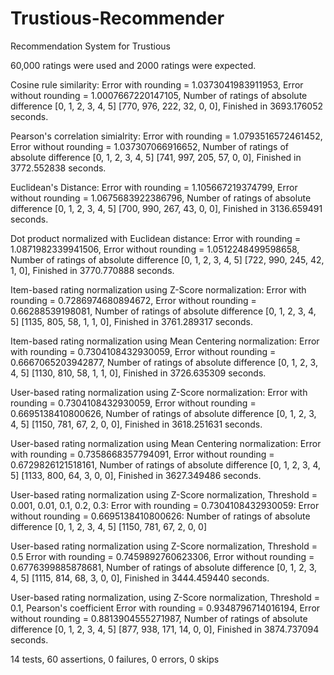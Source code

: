 Trustious-Recommender
=====================

Recommendation System for Trustious

60,000 ratings were used and 2000 ratings were expected.


Cosine rule similarity: 
Error with rounding = 1.0373041983911953, 
Error without rounding = 1.0007667220147105, 
Number of ratings of absolute difference [0, 1, 2, 3, 4, 5] [770, 976, 222, 32, 0, 0],
Finished in 3693.176052 seconds.



Pearson's correlation simialrity: 
Error with rounding = 1.0793516572461452, 
Error without rounding = 1.037307066916652, 
Number of ratings of absolute difference [0, 1, 2, 3, 4, 5] [741, 997, 205, 57, 0, 0], 
Finished in 3772.552838 seconds.



Euclidean's Distance: 
Error with rounding = 1.105667219374799, 
Error without rounding = 1.0675683922386796, 
Number of ratings of absolute difference [0, 1, 2, 3, 4, 5] [700, 990, 267, 43, 0, 0], 
Finished in 3136.659491 seconds.



Dot product normalized with Euclidean distance: 
Error with rounding = 1.0871982339941506, 
Error without rounding = 1.0512248499598658, 
Number of ratings of absolute difference [0, 1, 2, 3, 4, 5] [722, 990, 245, 42, 1, 0], 
Finished in 3770.770888 seconds.


Item-based rating normalization using Z-Score normalization:
Error with rounding = 0.7286974680894672,
Error without rounding = 0.66288539198081,
Number of ratings of absolute difference [0, 1, 2, 3, 4, 5] [1135, 805, 58, 1, 1, 0],
Finished in 3761.289317 seconds.


Item-based rating normalization using Mean Centering normalization:
Error with rounding = 0.7304108432930059,
Error without rounding = 0.6667065203942877,
Number of ratings of absolute difference [0, 1, 2, 3, 4, 5] [1130, 810, 58, 1, 1, 0],
Finished in 3726.635309 seconds.


User-based rating normalization using Z-Score normalization:
Error with rounding = 0.7304108432930059,
Error without rounding = 0.6695138410800626,
Number of ratings of absolute difference [0, 1, 2, 3, 4, 5] [1150, 781, 67, 2, 0, 0],
Finished in 3618.251631 seconds.


User-based rating normalization using Mean Centering normalization:
Error with rounding = 0.7358668357794091,
Error without rounding = 0.6729826121518161,
Number of ratings of absolute difference [0, 1, 2, 3, 4, 5] [1133, 800, 64, 3, 0, 0],
Finished in 3627.349486 seconds.


User-based rating normalization using Z-Score normalization, Threshold = 0.001, 0.01, 0.1, 0.2, 0.3:
Error with rounding = 0.7304108432930059:
Error without rounding = 0.6695138410800626:
Number of ratings of absolute difference [0, 1, 2, 3, 4, 5] [1150, 781, 67, 2, 0, 0]


User-based rating normalization using Z-Score normalization, Threshold = 0.5
Error with rounding = 0.7459892760623306,
Error without rounding = 0.6776399885878681,
Number of ratings of absolute difference [0, 1, 2, 3, 4, 5] [1115, 814, 68, 3, 0, 0],
Finished in 3444.459440 seconds.


User-based rating normalization, using Z-Score normalization, Threshold = 0.1, Pearson's coefficient
Error with rounding = 0.9348796714016194,
Error without rounding = 0.8813904555271987,
Number of ratings of absolute difference [0, 1, 2, 3, 4, 5] [877, 938, 171, 14, 0, 0],
Finished in 3874.737094 seconds.

14 tests, 60 assertions, 0 failures, 0 errors, 0 skips
